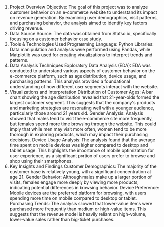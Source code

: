 1. Project Overview
Objective: The goal of this project was to analyze customer behavior on an e-commerce website to understand its impact on revenue generation. By examining user demographics, visit patterns, and purchasing behavior, the analysis aimed to identify key factors driving revenue.
2. Data Source
Source: The data was obtained from Statso.io, specifically focusing on a customer behavior case study.
3. Tools & Technologies Used
Programming Language: Python
Libraries: Data manipulation and analysis were performed using Pandas, while Matplotlib was used for creating visualizations to interpret trends and patterns.
4. Data Analysis Techniques
Exploratory Data Analysis (EDA): EDA was conducted to understand various aspects of customer behavior on the e-commerce platform, such as age distribution, device usage, and purchasing patterns. This analysis provided a foundational understanding of how different user segments interact with the website.
5. Visualizations and Interpretation
Distribution of Customer Ages: A bar chart showing the age distribution revealed that 21-year-olds formed the largest customer segment. This suggests that the company's products and marketing strategies are resonating well with a younger audience, particularly those around 21 years old.
Gender Analysis: Analysis showed that males tend to visit the e-commerce site more frequently, but females spend more time browsing through the website. This could imply that while men may visit more often, women tend to be more thorough in exploring products, which may impact their purchasing decisions.
Device Usage Analysis: The analysis found that the average time spent on mobile devices was higher compared to desktop and tablet usage. This highlights the importance of mobile optimization for user experience, as a significant portion of users prefer to browse and shop using their smartphones.
6. Key Insights and Findings
Customer Demographics: The majority of the customer base is relatively young, with a significant concentration at age 21.
Gender Behavior: Although males make up a larger portion of visits, females engage more deeply by viewing more products, indicating potential differences in browsing behavior.
Device Preference: Mobile devices are the preferred platform for browsing, with users spending more time on mobile compared to desktop or tablet.
Purchasing Trends: The analysis showed that lower-value items were purchased more frequently than medium or high-value items. This suggests that the revenue model is heavily reliant on high-volume, lower-value sales rather than big-ticket purchases.


